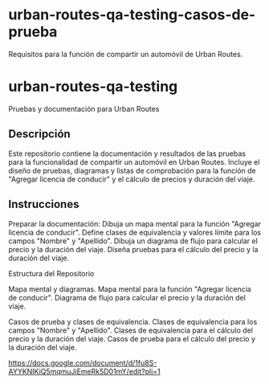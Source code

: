 # urban-routes-qa-testing-casos-de-prueba
Requisitos para la función de compartir un automóvil de Urban Routes.
# urban-routes-qa-testing

Pruebas y documentación para Urban Routes 
## Descripción

Este repositorio contiene la documentación y resultados de las pruebas para la funcionalidad de compartir un automóvil en Urban Routes. Incluye el diseño de pruebas, diagramas y listas de comprobación para la función de "Agregar licencia de conducir" y el cálculo de precios y duración del viaje.
## Instrucciones

Preparar la documentación:
        Dibuja un mapa mental para la función "Agregar licencia de conducir".
        Define clases de equivalencia y valores límite para los campos "Nombre" y "Apellido".
        Dibuja un diagrama de flujo para calcular el precio y la duración del viaje.
        Diseña pruebas para el cálculo del precio y la duración del viaje.

Estructura del Repositorio

  Mapa mental y diagramas.
        Mapa mental para la función "Agregar licencia de conducir".
        Diagrama de flujo para calcular el precio y la duración del viaje.

  Casos de prueba y clases de equivalencia.
        Clases de equivalencia para los campos "Nombre" y "Apellido".
        Clases de equivalencia para el cálculo del precio y la duración del viaje.
        Casos de prueba para el cálculo del precio y la duración del viaje.

https://docs.google.com/document/d/1fu8S-AYYKNIKiQ5mqmuJiEmeRk5D01mY/edit?pli=1
